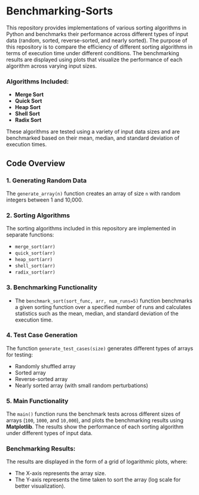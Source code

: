 # Benchmarking-Sorts

This repository provides implementations of various sorting algorithms in Python and benchmarks their performance across different types of input data (random, sorted, reverse-sorted, and nearly sorted). The purpose of this repository is to compare the efficiency of different sorting algorithms in terms of execution time under different conditions. The benchmarking results are displayed using plots that visualize the performance of each algorithm across varying input sizes.

### Algorithms Included:
- **Merge Sort**
- **Quick Sort**
- **Heap Sort**
- **Shell Sort**
- **Radix Sort**

These algorithms are tested using a variety of input data sizes and are benchmarked based on their mean, median, and standard deviation of execution times.

## Code Overview

### 1. **Generating Random Data**
   The `generate_array(n)` function creates an array of size `n` with random integers between 1 and 10,000.

### 2. **Sorting Algorithms**
   The sorting algorithms included in this repository are implemented in separate functions:
   - `merge_sort(arr)`
   - `quick_sort(arr)`
   - `heap_sort(arr)`
   - `shell_sort(arr)`
   - `radix_sort(arr)`

### 3. **Benchmarking Functionality**
   - The `benchmark_sort(sort_func, arr, num_runs=5)` function benchmarks a given sorting function over a specified number of runs and calculates statistics such as the mean, median, and standard deviation of the execution time.

### 4. **Test Case Generation**
   The function `generate_test_cases(size)` generates different types of arrays for testing:
   - Randomly shuffled array
   - Sorted array
   - Reverse-sorted array
   - Nearly sorted array (with small random perturbations)

### 5. **Main Functionality**
   The `main()` function runs the benchmark tests across different sizes of arrays (`100`, `1000`, and `10,000`), and plots the benchmarking results using **Matplotlib**. The results show the performance of each sorting algorithm under different types of input data.

### Benchmarking Results:
The results are displayed in the form of a grid of logarithmic plots, where:
- The X-axis represents the array size.
- The Y-axis represents the time taken to sort the array (log scale for better visualization).
